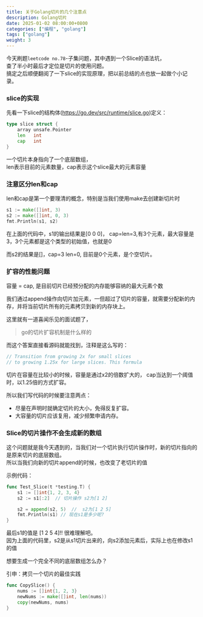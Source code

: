 ```yaml
---
title: 关于Golang切片的几个注意点
description: Golang切片
date: 2025-01-02 08:00:00+0800
categories: ["编程", "golang"]
tags: ["golang"]
weight: 3
---
```


今天刷题`leetcode no.78`-子集问题，其中遇到一个Slice的语法坑，  
查了半小时最后才定位是切片的使用问题。  
搞定之后顺便翻阅了一下slice的实现原理，把以前总结的点也放一起做个小记录。


### slice的实现
先看一下slice的结构体(https://go.dev/src/runtime/slice.go)定义：

``` go
type slice struct {
	array unsafe.Pointer
	len   int
	cap   int
}
```

一个切片本身指向了一个底层数组，  
len表示目前的元素数量，cap表示这个slice最大的元素容量

### 注意区分len和cap
len和cap是第一个要理清的概念，特别是当我们使用make去创建新切片时

``` go
s1 := make([]int, 3) 
s2 := make([]int, 0, 3)
fmt.Println(s1, s2) 
```

在上面的代码中，s1的输出结果是[0 0 0]，
cap=len=3,有3个元素，最大容量是3，3个元素都是这个类型的初始值，也就是0

而s2的结果是[]，cap=3 len=0, 目前是0个元素，是个空切片。

### 扩容的性能问题
容量 = cap, 是目前切片已经预分配的内存能够容纳的最大元素个数

我们通过append操作向切片加元素，一但超过了切片的容量，就需要分配新的内存，并将当前切片所有的元素拷贝到新的内存块上。

这里就有一道喜闻乐见的面试题了，

> go的切片扩容机制是什么样的


而这个答案直接看源码就能找到，注释是这么写的：

``` go
// Transition from growing 2x for small slices
// to growing 1.25x for large slices. This formula
```

切片在容量在比较小的时候，容量是通过x2的倍数扩大的，
cap当达到一个阈值时，以1.25倍的方式扩容。

所以我们写代码的时候要注意两点：  
- 尽量在声明时就确定切片的大小，免得反复扩容。  
- 大容量的切片应该复用，减少频繁申请内存。  

### Slice的切片操作不会生成新的数组  

这个问题就是我今天遇到的，当我们对一个切片执行切片操作时，新的切片指向的是原来切片的底层数组。  
所以当我们向新的切片append的时候，也改变了老切片的值

示例代码：
``` go
func Test_Slice(t *testing.T) {
	s1 := []int{1, 2, 3, 4}
	s2 := s1[:2]  // 切片操作 s2为[1 2]

	s2 = append(s2, 5)  //  s2为[1 2 5]
	fmt.Println(s1) // 现在s1是多少呢?
}
```

最后s1的值是 [1 2 5 4]!! 很难理解吧。  
因为上面的代码里，s2是从s1切片出来的，向s2添加元素后，实际上也在修改s1的值

想要生成一个完全不同的底层数组怎么办？

引申：拷贝一个切片的最佳实践

``` go
func CopySlice() {
	nums := []int{1, 2, 3}
	newNums := make([]int, len(nums))
	copy(newNums, nums)
}
```
